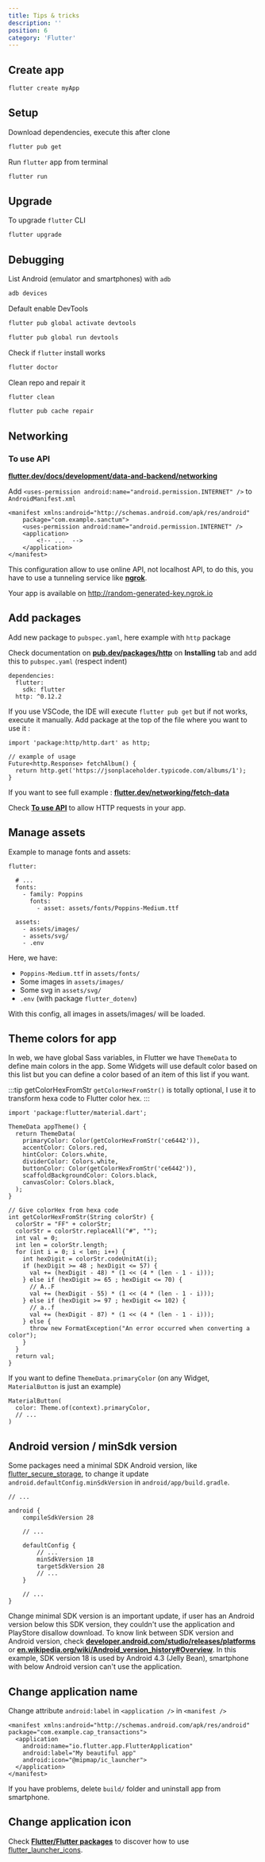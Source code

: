 ```yaml
---
title: Tips & tricks
description: ''
position: 6
category: 'Flutter'
---
```


## Create app

```bash
flutter create myApp
```

## Setup

Download dependencies, execute this after clone

```bash
flutter pub get
```

Run `flutter` app from terminal

```bash
flutter run
```

## Upgrade

To upgrade `flutter` CLI

```bash
flutter upgrade
```

## Debugging

List Android (emulator and smartphones) with `adb`

```bash
adb devices
```

Default enable DevTools

```bash
flutter pub global activate devtools
```

```bash
flutter pub global run devtools
```

Check if `flutter` install works

```bash
flutter doctor
```

Clean repo and repair it

```bash
flutter clean
```

```bash
flutter pub cache repair
```

## Networking

### To use API

[**flutter.dev/docs/development/data-and-backend/networking**](https://flutter.dev/docs/development/data-and-backend/networking)

Add `<uses-permission android:name="android.permission.INTERNET" />` to `AndroidManifest.xml`

```xml[android/app/src/main/AndroidManifest.xml]
<manifest xmlns:android="http://schemas.android.com/apk/res/android"
    package="com.example.sanctum">
    <uses-permission android:name="android.permission.INTERNET" />
    <application>
        <!-- ...  -->
    </application>
</manifest>
```

This configuration allow to use online API, not localhost API, to do this, you have to use a tunneling service like [**ngrok**](/frameworks/flutter/localhost-api).

Your app is available on <http://random-generated-key.ngrok.io>

## Add packages

Add new package to `pubspec.yaml`, here example with `http` package

Check documentation on [**pub.dev/packages/http**](https://pub.dev/packages/http) on **Installing** tab and add this to `pubspec.yaml` (respect indent)

```yaml[pubspec.yaml]
dependencies:
  flutter:
    sdk: flutter
  http: ^0.12.2
```

If you use VSCode, the IDE will execute `flutter pub get` but if not works, execute it manually. Add package at the top of the file where you want to use it :

```dart[lib/main.dart]
import 'package:http/http.dart' as http;

// example of usage
Future<http.Response> fetchAlbum() {
  return http.get('https://jsonplaceholder.typicode.com/albums/1');
}
```

If you want to see full example : [**flutter.dev/networking/fetch-data**](https://flutter.dev/docs/cookbook/networking/fetch-data)

Check [**To use API**](#to-use-api) to allow HTTP requests in your app.

## Manage assets

Example to manage fonts and assets:

```yaml[pubspec.yaml]
flutter:

  # ...
  fonts:
    - family: Poppins
      fonts:
        - asset: assets/fonts/Poppins-Medium.ttf

  assets:
    - assets/images/
    - assets/svg/
    - .env
```

Here, we have:

- `Poppins-Medium.ttf` in `assets/fonts/`
- Some images in `assets/images/`
- Some svg in `assets/svg/`
- `.env` (with package `flutter_dotenv`)

With this config, all images in assets/images/ will be loaded.

## Theme colors for app

In web, we have global Sass variables, in Flutter we have `ThemeData` to define main colors in the app. Some Widgets will use default color based on this list but you can define a color based of an item of this list if you want.

:::tip getColorHexFromStr
`getColorHexFromStr()` is totally optional, I use it to transform hexa code to Flutter color hex.
:::

```dart[lib/theme/style.dart]
import 'package:flutter/material.dart';

ThemeData appTheme() {
  return ThemeData(
    primaryColor: Color(getColorHexFromStr('ce6442')),
    accentColor: Colors.red,
    hintColor: Colors.white,
    dividerColor: Colors.white,
    buttonColor: Color(getColorHexFromStr('ce6442')),
    scaffoldBackgroundColor: Colors.black,
    canvasColor: Colors.black,
  );
}

// Give colorHex from hexa code
int getColorHexFromStr(String colorStr) {
  colorStr = "FF" + colorStr;
  colorStr = colorStr.replaceAll("#", "");
  int val = 0;
  int len = colorStr.length;
  for (int i = 0; i < len; i++) {
    int hexDigit = colorStr.codeUnitAt(i);
    if (hexDigit >= 48 ; hexDigit <= 57) {
      val += (hexDigit - 48) * (1 << (4 * (len - 1 - i)));
    } else if (hexDigit >= 65 ; hexDigit <= 70) {
      // A..F
      val += (hexDigit - 55) * (1 << (4 * (len - 1 - i)));
    } else if (hexDigit >= 97 ; hexDigit <= 102) {
      // a..f
      val += (hexDigit - 87) * (1 << (4 * (len - 1 - i)));
    } else {
      throw new FormatException("An error occurred when converting a color");
    }
  }
  return val;
}
```

If you want to define `ThemeData.primaryColor` (on any Widget, `MaterialButton` is just an example)

```dart[lib/any_file.dart]
MaterialButton(
  color: Theme.of(context).primaryColor,
  // ...
)
```

## Android version / minSdk version

Some packages need a minimal SDK Android version, like [flutter_secure_storage](https://pub.dev/packages/flutter_secure_storage), to change it update `android.defaultConfig.minSdkVersion` in `android/app/build.gradle`.

```gradle[android/app/build.gradle]
// ...

android {
    compileSdkVersion 28

    // ...

    defaultConfig {
        // ...
        minSdkVersion 18
        targetSdkVersion 28
        // ...
    }

    // ...
}
```

Change minimal SDK version is an important update, if user has an Android version below this SDK version, they couldn't use the application and PlayStore disallow download. To know link between SDK version and Android version, check [**developer.android.com/studio/releases/platforms**](https://developer.android.com/studio/releases/platforms) or [**en.wikipedia.org/wiki/Android_version_history#Overview**](https://en.wikipedia.org/wiki/Android_version_history#Overview). In this example, SDK version 18 is used by Android 4.3 (Jelly Bean), smartphone with below Android version can't use the application.

## Change application name

Change attribute `android:label` in `<application />` in `<manifest />`

```xml[android/app/src/main/AndroidManifest.xml]
<manifest xmlns:android="http://schemas.android.com/apk/res/android" package="com.example.cap_transactions">
  <application
    android:name="io.flutter.app.FlutterApplication"
    android:label="My beautiful app"
    android:icon="@mipmap/ic_launcher">
  </application>
</manifest>
```

If you have problems, delete `build/` folder and uninstall app from smartphone.

## Change application icon

Check [**Flutter/Flutter packages**](/frameworks/flutter/packages#launcher-icons) to discover how to use [flutter_launcher_icons](https://pub.dev/packages/flutter_launcher_icons).
